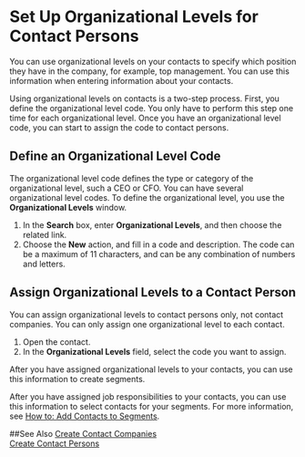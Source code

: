 <properties
                pageTitle="Organizational Levels for Contacts | Project “Madeira”" 
                description="Describes organizational levels for contacts in Project “Madeira”" 
                services="" 
                documentationCenter="Madeira"
                authors="jswymer"/>

# Set Up Organizational Levels for Contact Persons
You can use organizational levels on your contacts to specify which position they have in the company, for example, top management. You can use this information when entering information about your contacts.

Using organizational levels on contacts is a two-step process. First, you define the organizational level code. You only have to perform this step one time for each organizational level. Once you have an organizational level code, you can start to assign the code to contact persons. 

## Define an Organizational Level Code
The organizational level code defines the type or category of the organizational level, such a CEO  or CFO. You can have several organizational level codes. To define the organizational level, you use the **Organizational Levels** window.

1. In the **Search** box, enter **Organizational Levels**, and then choose the related link.
2. Choose the **New** action, and fill in a code and description. The code can be a maximum of 11 characters, and can be any combination of numbers and letters.

## Assign Organizational Levels to a Contact Person
You can assign organizational levels to contact persons only, not contact companies. You can only assign one organizational level to each contact.

1. Open the contact.
2. In the **Organizational Levels** field, select the code you want to assign.

After you have assigned organizational levels to your contacts, you can use this information to create segments. 

After you have assigned job responsibilities to your contacts, you can use this information to select contacts for your segments. For more information, see [How to: Add Contacts to Segments](marketing-add-contact-segment.md). 

##See Also
[Create Contact Companies](marketing-create-contact-companies.md)  
[Create Contact Persons](marketing-create-contact-persons.md)  

